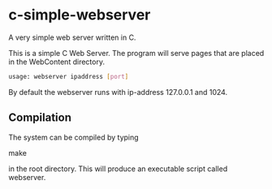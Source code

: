 # c-simple-webserver

A very simple web server written in C.

This is a simple C Web Server.  The program will serve pages that are
placed in the WebContent directory.

```bash
usage: webserver ipaddress [port]
```

By default the webserver runs with ip-address 127.0.0.1 and 1024.

## Compilation

The system can be compiled by typing

make

in the root directory.  This will produce an executable script called
webserver.
